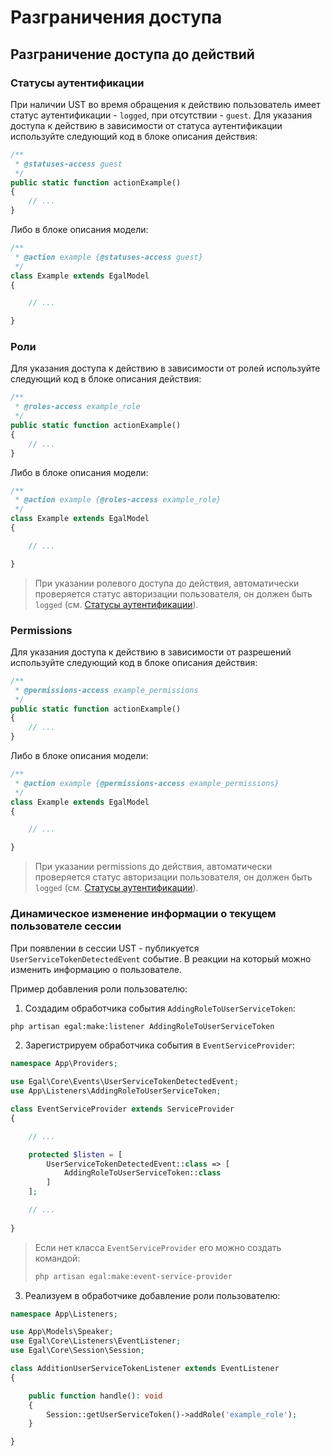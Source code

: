 # Разграничения доступа

## Разграничение доступа до действий

### Статусы аутентификации

При наличии UST во время обращения к действию пользователь имеет статус
аутентификации - `logged`, при отсутствии - `guest`. Для указания
доступа к действию в зависимости от статуса аутентификации используйте
следующий код в блоке описания действия:

```php
/**
 * @statuses-access guest
 */
public static function actionExample()
{
    // ...
}
```

Либо в блоке описания модели:

```php
/**
 * @action example {@statuses-access guest}
 */
class Example extends EgalModel
{

    // ...

}
```


### Роли

Для указания доступа к действию в зависимости от ролей используйте
следующий код в блоке описания действия:

```php
/**
 * @roles-access example_role
 */
public static function actionExample()
{
    // ...
}
```

Либо в блоке описания модели:

```php
/**
 * @action example {@roles-access example_role}
 */
class Example extends EgalModel
{

    // ...

}
```

> При указании ролевого доступа до действия, автоматически проверяется
> статус авторизации пользователя, он должен быть `logged` (см.
> [Статусы аутентификации](#Статусы-аутентификации)).

### Permissions

Для указания доступа к действию в зависимости от разрешений используйте
следующий код в блоке описания действия:

```php
/**
 * @permissions-access example_permissions
 */
public static function actionExample()
{
    // ...
}
```

Либо в блоке описания модели:

```php
/**
 * @action example {@permissions-access example_permissions}
 */
class Example extends EgalModel
{

    // ...

}
```

> При указании permissions до действия, автоматически проверяется статус
> авторизации пользователя, он должен быть `logged` (см.
> [Статусы аутентификации](#Статусы-аутентификации)).

### Динамическое изменение информации о текущем пользователе сессии

При появлении в сессии UST - публикуется `UserServiceTokenDetectedEvent`
событие. В реакции на который можно изменить информацию о пользователе.

Пример добавления роли пользователю:
1. Создадим обработчика события `AddingRoleToUserServiceToken`:

```bash
php artisan egal:make:listener AddingRoleToUserServiceToken
```

2. Зарегистрируем обработчика события в `EventServiceProvider`:

```php
namespace App\Providers;

use Egal\Core\Events\UserServiceTokenDetectedEvent;
use App\Listeners\AddingRoleToUserServiceToken;

class EventServiceProvider extends ServiceProvider
{

    // ...

    protected $listen = [
        UserServiceTokenDetectedEvent::class => [
            AddingRoleToUserServiceToken::class
        ]
    ];

    // ...
    
}
```

> Если нет класса `EventServiceProvider` его можно создать командой:
>
> ```bash
> php artisan egal:make:event-service-provider
> ```

3. Реализуем в обработчике добавление роли пользователю:

```php
namespace App\Listeners;

use App\Models\Speaker;
use Egal\Core\Listeners\EventListener;
use Egal\Core\Session\Session;

class AdditionUserServiceTokenListener extends EventListener
{

    public function handle(): void
    {
        Session::getUserServiceToken()->addRole('example_role');
    }

}
```

